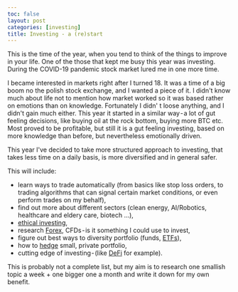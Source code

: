 ```yaml
---
toc: false
layout: post
categories: [investing]
title: Investing - a (re)start
---
```

This is the time of the year, when you tend to think of the things to improve in your life. One of the those that kept me busy this year was investing. During the COVID-19 pandemic stock market lured me in one more time.

I became interested in markets right after I turned 18. It was a time of a big boom no the polish stock exchange, and I wanted a piece of it. I didn't know much about life not to mention how market worked so it was based rather on emotions than on knowledge. Fortunately I didn' t loose anything, and I didn't gain much either. This year it started in a similar way - a lot of gut feeling decisions, like buying oil at the rock bottom, buying more BTC etc. Most proved to be profitable, but still it is a gut feeling investing, based on more knowledge than before, but nevertheless emotionally driven.

This year I've decided to take more structured approach to investing, that takes less time on a daily basis, is more diversified and in general safer.

This will include:

- learn ways to trade automatically (from basics like stop loss orders, to trading algorithms that can signal certain market conditions, or even perform trades on my behalf),
- find out more about different sectors (clean energy, AI/Robotics, healthcare and eldery care, biotech …),
- [ethical investing](https://en.wikipedia.org/wiki/Socially_responsible_investing),
- research [Forex](https://www.babypips.com/learn/forex/what-is-forex), CFDs - is it something I could use to invest,
- figure out best ways to diversity portfolio (funds, [ETFs](https://en.wikipedia.org/wiki/Exchange-traded_fund)),
- how to [hedge](https://www.investopedia.com/terms/h/hedge.asp#:~:text=Hedging%20is%20an%20imperfect%20science,cyclical%20and%20counter%2Dcyclical%20stocks.) small, private portfolio,
- cutting edge of investing - (like [DeFi](https://www.coindesk.com/what-is-defi) for example).

This is probably not a complete list, but my aim is to research one smallish topic a week + one bigger one a month and write it down for my own benefit.
